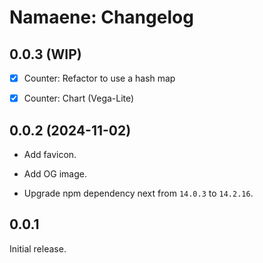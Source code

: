 # Namaene: Changelog


## 0.0.3 (WIP)

- [x] Counter: Refactor to use a hash map

- [x] Counter: Chart (Vega-Lite)


## 0.0.2 (2024-11-02)

- Add favicon.

- Add OG image.

- Upgrade npm dependency next from `14.0.3` to `14.2.16`.


## 0.0.1

Initial release.
